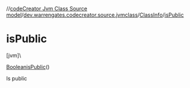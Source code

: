 //[codeCreator Jvm Class Source model](../../../index.md)/[dev.warrengates.codecreator.source.jvmclass](../index.md)/[ClassInfo](index.md)/[isPublic](is-public.md)

# isPublic

[jvm]\

[Boolean](https://docs.oracle.com/javase/8/docs/api/java/lang/Boolean.html)[isPublic](is-public.md)()

Is public
